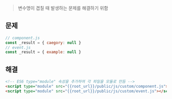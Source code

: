 ---
---

> 변수명이 겹칠 때 발생하는 문제를 해결하기 위함

## 문제

```javascript
// component.js
const _result = { caegory: null }
// event.js
const _result = { example: null }
```

## 해결

```html
<!-- ES6 type="module" 속성을 추가하여 각 파일을 모듈로 만듬 -->
<script type="module" src="{{root_url}}/public/js/custom/component.js"></script>
<script type="module" src="{{root_url}}/public/js/custom/event.js"></script>
```